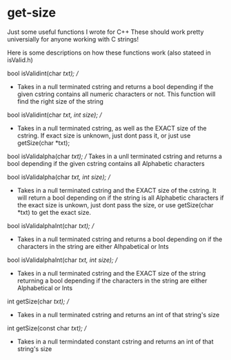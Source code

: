 # get-size
Just some useful functions I wrote for C++
These should work pretty universially for anyone working with C strings!

Here is some descriptions on how these functions work (also stateed in isValid.h)


bool isValidint(char *txt);
/*
 * Takes in a null terminated cstring and returns a bool depending if the given cstring contains all numeric characters or not. This function will find the right size of the string

bool isValidint(char *txt, int size);
/*
 * Takes in a null terminated cstring, as well as the EXACT size of the cstring. If exact size is unknown, just dont pass it, or just use getSize(char *txt);


bool isValidalpha(char *txt); 
/* Takes in a unll terminated cstring and returns a bool depending if the given cstring contains all Alphabetic characters

bool isValidalpha(char *txt, int size);
/*
 *  Takes in a null terminated cstring and the EXACT size of the cstring. It will return a bool depending on if the string is all Alphabetic characters if the exact size is unkown, just dont pass the size, or use getSize(char *txt) to get the exact size.

bool isValidalphaInt(char *txt);
/*
 * Takes in a null terminated cstring and returns a bool depending on if the characters in the string are either Alhpabetical or Ints

bool isValidalphaInt(char *txt, int size);
/*
 * Takes in a null terminated cstring and the EXACT size of the string returning a bool depending if the characters in the string are either Alphabetical or Ints

int getSize(char *txt);
/* 
 * Takes in a null terminated cstring and returns an int of that string's size

int getSize(const char *txt);
/*
 * Takes in a null termindated constant cstring and returns an int of that string's size
